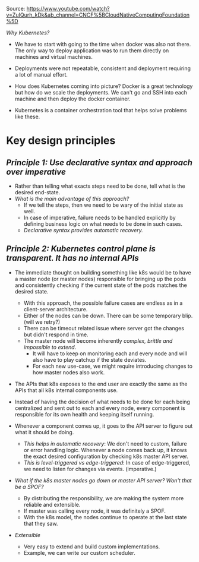 Source: https://www.youtube.com/watch?v=ZuIQurh_kDk&ab_channel=CNCF%5BCloudNativeComputingFoundation%5D

*Why Kubernetes?*
* We have to start with going to the time when docker was also not there. The only way to deploy application was to run them directly on machines and virtual machines.
* Deployments were not repeatable, consistent and deployment requiring a lot of manual effort.

* How does Kubernetes coming into picture? Docker is a great technology but how do we scale the deployments. We can't go and SSH into each machine and then deploy the docker container.
* Kubernetes is a container orchestration tool that helps solve problems like these.

# Key design principles

## *Principle 1: Use declarative syntax and approach over imperative*
* Rather than telling what exacts steps need to be done, tell what is the desired end-state.
* *What is the main advantage of this approach?*
    * If we tell the steps, then we need to be wary of the initial state as well.
    * In case of imperative, failure needs to be handled explicitly by defining business logic on what needs to be done in such cases.
    * *Declarative syntax provides automatic recovery.*
    
## *Principle 2: Kubernetes control plane is transparent. It has no internal APIs*
* The immediate thought on building something like k8s would be to have a master node (or master nodes) responsible for bringing up the pods and consistently checking if the current state of the pods matches the desired state.
    * With this approach, the possible failure cases are endless as in a client-server architecture.
    * Either of the nodes can be down. There can be some temporary blip. (will we retry?)
    * There can be timeout related issue where server got the changes but didn't respond in time. 
    * The master node will become inherently *complex, brittle and impossible to extend*.
        * It will have to keep on monitoring each and every node and will also have to play catchup if the state deviates.
        * For each new use-case, we might require introducing changes to how master nodes also work.

* The APIs that k8s exposes to the end user are exactly the same as the APIs that all k8s internal components use.
* Instead of having the decision of what needs to be done for each being centralized and sent out to each and every node, every component is responsible for its own health and keeping itself running.
* Whenever a component comes up, it goes to the API server to figure out what it should be doing.
    * *This helps in automatic recovery*: We don't need to custom, failure or error handling logic. Whenever a node comes back up, it knows the exact desired configuration by checking k8s master API server.
    * *This is level-triggered vs edge-triggered*: In case of edge-triggered, we need to listen for changes via events. (imperative.)
* *What if the k8s master nodes go down or master API server? Won't that be a SPOF?*
    * By distributing the responsibility, we are making the system more reliable and extensible.
    * If master was calling every node, it was definitely a SPOF.
    * With the k8s model, the nodes continue to operate at the last state that they saw.

* *Extensible*
    * Very easy to extend and build custom implementations.
    * Example, we can write our custom scheduler.